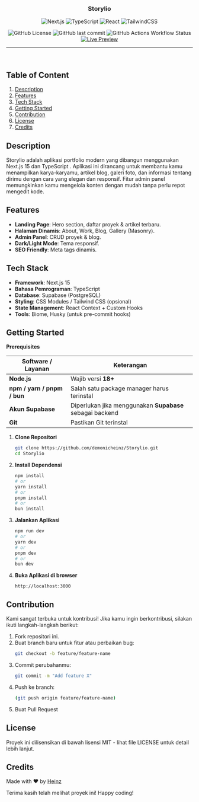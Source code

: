 <div align="center">

<!-- ![Banner](/assets/banner.png) -->

<br>

<h3>Storylio</h3>

![Next.js](https://img.shields.io/badge/Next.js-black?logo=nextdotjs&labelColor=black)
![TypeScript](https://img.shields.io/badge/TypeScript-black?logo=typescript&labelColor=black)
![React](https://img.shields.io/badge/React-black?logo=react&labelColor=black)
![TailwindCSS](https://img.shields.io/badge/TailwindCSS-black?logo=tailwindcss&labelColor=black)

![GitHub License](https://img.shields.io/github/license/demonicheinz/Storylio?logo=creative-commons&logoColor=white&label=License)
![GitHub last commit](https://img.shields.io/github/last-commit/demonicheinz/Storylio?logo=github&label=Last%20Commit)
![GitHub Actions Workflow Status](https://img.shields.io/github/actions/workflow/status/demonicheinz/Storylio/code-quality.yml?branch=main&logo=github&label=Build)
[![Live Preview](https://img.shields.io/badge/Live%20Preview-🔗-blue?logo=vercel&logoColor=white)](https://)

---

</div>

<br>

## Table of Content

1. [Description](#description)
2. [Features](#features)
3. [Tech Stack](#tech-stack)
4. [Getting Started](#getting-started)
5. [Contribution](#contribution)
6. [License](#license)
7. [Credits](#credits)

## Description

Storylio adalah aplikasi portfolio modern yang dibangun menggunakan Next.js 15 dan TypeScript . Aplikasi ini dirancang untuk membantu kamu menampilkan karya-karyamu, artikel blog, galeri foto, dan informasi tentang dirimu dengan cara yang elegan dan responsif. Fitur admin panel memungkinkan kamu mengelola konten dengan mudah tanpa perlu repot mengedit kode.

## Features

-   **Landing Page**: Hero section, daftar proyek & artikel terbaru.
-   **Halaman Dinamis**: About, Work, Blog, Gallery (Masonry).
-   **Admin Panel**: CRUD proyek & blog.
-   **Dark/Light Mode**: Tema responsif.
-   **SEO Friendly**: Meta tags dinamis.

## Tech Stack

-   **Framework**: Next.js 15
-   **Bahasa Pemrograman**: TypeScript
-   **Database**: Supabase (PostgreSQL)
-   **Styling**: CSS Modules / Tailwind CSS (opsional)
-   **State Management**: React Context + Custom Hooks
-   **Tools**: Biome, Husky (untuk pre-commit hooks)

## Getting Started

**Prerequisites**

| Software / Layanan          | Keterangan                                               |
| --------------------------- | -------------------------------------------------------- |
| **Node.js**                 | Wajib versi **18+**                                      |
| **npm / yarn / pnpm / bun** | Salah satu package manager harus terinstal               |
| **Akun Supabase**           | Diperlukan jika menggunakan **Supabase** sebagai backend |
| **Git**                     | Pastikan Git terinstal                                   |

1.  **Clone Repositori**
    ```bash
    git clone https://github.com/demonicheinz/Storylio.git
    cd Storylio
    ```
2.  **Install Dependensi**
    ```bash
    npm install
    # or
    yarn install
    # or
    pnpm install
    # or
    bun install
    ```
3.  **Jalankan Aplikasi**
    ```bash
    npm run dev
    # or
    yarn dev
    # or
    pnpm dev
    # or
    bun dev
    ```
4.  **Buka Aplikasi di browser**
    ```
    http://localhost:3000
    ```

## Contribution

Kami sangat terbuka untuk kontribusi! Jika kamu ingin berkontribusi, silakan ikuti langkah-langkah berikut:

1. Fork repositori ini.
2. Buat branch baru untuk fitur atau perbaikan bug:
    ```bash
    git checkout -b feature/feature-name
    ```
3. Commit perubahanmu:
    ```bash
    git commit -m "Add feature X"
    ```
4. Push ke branch:
    ```bash
    (git push origin feature/feature-name)
    ```
5. Buat Pull Request

## License

Proyek ini dilisensikan di bawah lisensi MIT - lihat file LICENSE untuk detail lebih lanjut.

## Credits

Made with ❤️ by [Heinz](https://github.com/demonicheinz)

Terima kasih telah melihat proyek ini! Happy coding!
